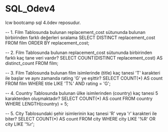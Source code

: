 # SQL_Odev4
lcw bootcamp sql 4.ödev reposudur.

-- 1. Film Tablosunda bulunan replacement_cost sütununda bulunan birbirinden farklı değerleri sıralama
SELECT DISTINCT replacement_cost
FROM film
ORDER BY replacement_cost;

-- 2. Film Tablosunda bulunan replacement_cost sütununda birbirinden farklı kaç tane veri vardır?
SELECT COUNT(DISTINCT replacement_cost) AS distinct_count
FROM film;

-- 3. Film Tablosunda bulunan film isimlerinde (title) kaç tanesi 'T' karakteri ile başlar ve aynı zamanda rating 'G' ye eşittir?
SELECT COUNT(*) AS count
FROM film
WHERE title LIKE 'T%' 
  AND rating = 'G';

-- 4. Country Tablosunda bulunan ülke isimlerinden (country) kaç tanesi 5 karakterden oluşmaktadır?
SELECT COUNT(*) AS count
FROM country
WHERE LENGTH(country) = 5;

-- 5. City Tablosundaki şehir isimlerinin kaç tanesi 'R' veya 'r' karakteri ile biter?
SELECT COUNT(*) AS count
FROM city
WHERE city LIKE '%R' OR city LIKE '%r';

